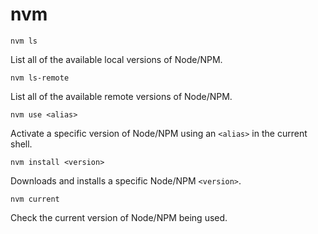 # nvm

```
nvm ls
```
List all of the available local versions of Node/NPM.

```
nvm ls-remote
```
List all of the available remote versions of Node/NPM.

```
nvm use <alias>
```
Activate a specific version of Node/NPM using an `<alias>` in the current shell.

```
nvm install <version>
```
Downloads and installs a specific Node/NPM `<version>`.

```
nvm current
```
Check the current version of Node/NPM being used.
